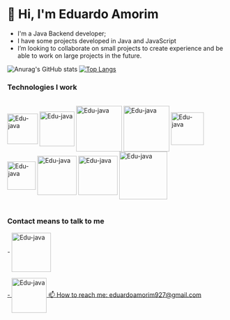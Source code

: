  <h1>👋 Hi, I'm Eduardo Amorim</h1>
 
- I'm a Java Backend developer;
- I have some projects developed in Java and JavaScript
- I’m looking to collaborate on small projects to create experience and be able to work on large projects in the future.

![Anurag's GitHub stats](https://github-readme-stats.vercel.app/api?username=Edu2805&show_icons=true&theme=radical)
[![Top Langs](https://github-readme-stats.vercel.app/api/top-langs/?username=Edu2805&layout=compact)](https://github.com/Edu2805/github-readme-stats)

<h3>Technologies I work</h3>
<div style="display: inline_block"><br>
  <img align="center" alt="Edu-java" heigth="60" width="70" src="https://img.shields.io/badge/Java-ED8B00?style=for-the-badge&logo=java&logoColor=white">
  <img align="center" alt="Edu-java" heigth="70" width="80" src="https://img.shields.io/badge/Spring-6DB33F?style=for-the-badge&logo=spring&logoColor=white">
  <img align="center" alt="Edu-java" heigth="95" width="105" src="https://img.shields.io/badge/JavaScript-F7DF1E?style=for-the-badge&logo=javascript&logoColor=black">
  <img align="center" alt="Edu-java" heigth="95" width="105" src="https://img.shields.io/badge/TypeScript-007ACC?style=for-the-badge&logo=typescript&logoColor=white">
  <img align="center" alt="Edu-java" heigth="65" width="75" src="https://img.shields.io/badge/HTML5-E34F26?style=for-the-badge&logo=html5&logoColor=white">
  <img align="center" alt="Edu-java" heigth="55" width="65" src="https://img.shields.io/badge/CSS3-1572B6?style=for-the-badge&logo=css3&logoColor=white">
  <img align="center" alt="Edu-java" heigth="80" width="90" src="https://img.shields.io/badge/Node.js-43853D?style=for-the-badge&logo=node.js&logoColor=white">
  <img align="center" alt="Edu-java" heigth="80" width="90" src="https://img.shields.io/badge/Angular-DD0031?style=for-the-badge&logo=angular&logoColor=white">
  <img align="center" alt="Edu-java" heigth="100" width="110" src="https://img.shields.io/badge/PostgreSQL-316192?style=for-the-badge&logo=postgresql&logoColor=white">
</div>
<br>
<h3>Contact means to talk to me</h3>
<div style="display: inline_block">
  <p>- <a href="https://www.linkedin.com/in/eduardo-amorim-85065b75" rel="nofollow"><img align="center" alt="Edu-java" heigth="90" width="90" src="https://img.shields.io/badge/LinkedIn-0077B5?style=for-the-badge&logo=linkedin&logoColor=white"></p>
  
  <p>- <img align="center" alt="Edu-java" heigth="80" width="80" src="https://img.shields.io/badge/Gmail-D14836?style=for-the-badge&logo=gmail&logoColor=white"> 📫 How to reach me: eduardoamorim927@gmail.com</p>
</div> 

<!---
Edu2805/Edu2805 is a ✨ special ✨ repository because its `README.md` (this file) appears on your GitHub profile.
You can click the Preview link to take a look at your changes.
--->
